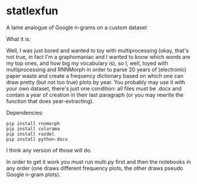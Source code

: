 # statlexfun

A lame analogue of Google n-grams on a custom dataset

What it is:

Well, I was just bored and wanted to toy with multiprocessing (okay, that's not true, in fact I'm a graphomaniac and I wanted to know which words are my top ones, and how big my vocabulary is), so I, well, toyed with multiprocessing and RNNMorph in order to parse 20 years of (electronic) paper waste and create a frequency dictionary based on which one can draw pretty (but not too true) plots by year. You probably may use it with your own dataset, there's just one condition: all files must be .docx and contain a year of creation in their last paragraph (or you may rewrite the function that does year-extracting).

Dependencies:

    pip install rnnmorph
    pip install colorama
    pip install razdel
    pip install python-docx

I think any version of those will do.

In order to get it work you must run multi.py first and then the notebooks in any order (one draws different frequency plots, the other draws pseudo Google n-gram plots).
